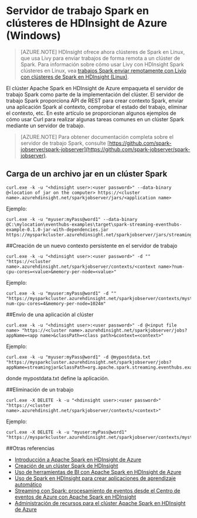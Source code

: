 <properties 
	pageTitle="Servidor de trabajo de Apache Spark en HDInsight | Microsoft Azure" 
	description="Aprenda a usar el servidor de trabajo Spark para enviar y administrar trabajos de forma remota en un clúster Spark." 
	services="hdinsight" 
	documentationCenter="" 
	authors="nitinme" 
	manager="paulettm" 
	editor="cgronlun"
	tags="azure-portal"/>

<tags 
	ms.service="hdinsight" 
	ms.workload="big-data" 
	ms.tgt_pltfrm="na" 
	ms.devlang="na" 
	ms.topic="article" 
	ms.date="12/08/2015" 
	ms.author="nitinme"/>


# Servidor de trabajo Spark en clústeres de HDInsight de Azure (Windows)

> [AZURE.NOTE] HDInsight ofrece ahora clústeres de Spark en Linux, que usa Livy para enviar trabajos de forma remota a un clúster de Spark. Para información sobre cómo usar Livy con HDInsight Spark clústeres en Linux, vea [trabajos Spark enviar remotamente con Livio con clústeres de Spark en HDInsight (Linux)](hdinsight-apache-spark-livy-rest-interface.md).

El clúster Apache Spark en HDInsight de Azure empaqueta el servidor de trabajo Spark como parte de la implementación del clúster. El servidor de trabajo Spark proporciona API de REST para crear contexto Spark, enviar una aplicación Spark al contexto, comprobar el estado del trabajo, eliminar el contexto, etc. En este artículo se proporcionan algunos ejemplos de cómo usar Curl para realizar algunas tareas comunes en un clúster Spark mediante un servidor de trabajo.

>[AZURE.NOTE] Para obtener documentación completa sobre el servidor de trabajo Spark, consulte [https://github.com/spark-jobserver/spark-jobserver](https://github.com/spark-jobserver/spark-jobserver).

## <a name="uploadjar"></a>Carga de un archivo jar en un clúster Spark

	curl.exe -k -u "<hdinsight user>:<user password>" --data-binary @<location of jar on the computer> https://<cluster name>.azurehdinsight.net/sparkjobserver/jars/<application name>

Ejemplo:
	
	curl.exe -k -u "myuser:myPass@word1" --data-binary @C:\mylocation\eventhubs-examples\target\spark-streaming-eventhubs-example-0.1.0-jar-with-dependencies.jar https://mysparkcluster.azurehdinsight.net/sparkjobserver/jars/streamingjar


##<a name="createcontext"></a>Creación de un nuevo contexto persistente en el servidor de trabajo

	curl.exe -k -u "<hdinsight user>:<user password>" -d "" "https://<cluster name>.azurehdinsight.net/sparkjobserver/contexts/<context name>?num-cpu-cores=<value>&memory-per-node=<value>"

Ejemplo:

	curl.exe -k -u "myuser:myPass@word1" -d "" "https://mysparkcluster.azurehdinsight.net/sparkjobserver/contexts/mystreaming?num-cpu-cores=4&memory-per-node=1024m"


##<a name="submitapp"></a>Envío de una aplicación al clúster

	curl.exe -k -u "<hdinsight user>:<user password>" -d @<input file name> "https://<cluster name>.azurehdinsight.net/sparkjobserver/jobs?appName=<app name>&classPath=<class path>&context=<context>"

Ejemplo:

	curl.exe -k -u "myuser:myPass@word1" -d @mypostdata.txt "https://mysparkcluster.azurehdinsight.net/sparkjobserver/jobs?appName=streamingjar&classPath=org.apache.spark.streaming.eventhubs.example.EventCountJobServer&context=mystreaming"

donde mypostdata.txt define la aplicación.


##<a name="submitapp"></a>Eliminación de un trabajo

	curl.exe -X DELETE -k -u "<hdinsight user>:<user password>" "https://<cluster name>.azurehdinsight.net/sparkjobserver/contexts/<context>"

Ejemplo:

	curl.exe -X DELETE -k -u "myuser:myPass@word1" "https://mysparkcluster.azurehdinsight.net/sparkjobserver/contexts/mystreaming"


##<a name="seealso"></a>Otras referencias

* [Introducción a Apache Spark en HDInsight de Azure](hdinsight-apache-spark-overview-v1.md)
* [Creación de un clúster Spark de HDInsight](hdinsight-apache-spark-provision-clusters.md)
* [Uso de herramientas de BI con Apache Spark en HDInsight de Azure](hdinsight-apache-spark-use-bi-tools-v1.md)
* [Uso de Spark en HDInsight para crear aplicaciones de aprendizaje automático](hdinsight-apache-spark-ipython-notebook-machine-learning-v1.md)
* [Streaming con Spark: procesamiento de eventos desde el Centro de eventos de Azure con Apache Spark en HDInsight](hdinsight-apache-spark-csharp-apache-zeppelin-eventhub-streaming.md)
* [Administración de recursos para el clúster Apache Spark en HDInsight de Azure](hdinsight-apache-spark-resource-manager.md)


[hdinsight-versions]: hdinsight-component-versioning.md
[hdinsight-upload-data]: hdinsight-upload-data.md
[hdinsight-storage]: hdinsight-hadoop-use-blob-storage.md

[azure-purchase-options]: http://azure.microsoft.com/pricing/purchase-options/
[azure-member-offers]: http://azure.microsoft.com/pricing/member-offers/
[azure-free-trial]: http://azure.microsoft.com/pricing/free-trial/
[azure-management-portal]: https://manage.windowsazure.com/
[azure-create-storageaccount]: storage-create-storage-account.md

<!---HONumber=AcomDC_0218_2016-->